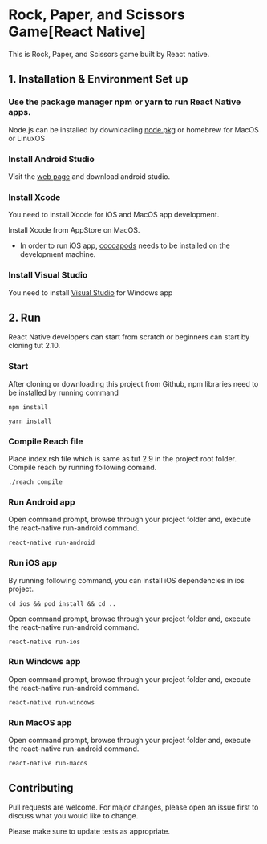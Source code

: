 # Rock, Paper, and Scissors Game[React Native]

This is Rock, Paper, and Scissors game built by React native.

## 1. Installation & Environment Set up

### Use the package manager npm or yarn to run React Native apps.

Node.js can be installed  by downloading [node.pkg](https://nodejs.org/en/download/) or homebrew for MacOS or LinuxOS

### Install Android Studio

Visit the [web page](https://developer.android.com/studio/) and download android studio.

### Install Xcode

You need to install Xcode for iOS and MacOS app development.

Install Xcode from AppStore on MacOS.

* In order to run iOS app, [cocoapods](https://cocoapods.org/) needs to be installed on the development machine.

### Install Visual Studio
You need to install [Visual Studio](https://visualstudio.microsoft.com/downloads/) for Windows app

## 2. Run

React Native developers can start from scratch or beginners can start by cloning tut 2.10.
### Start
After cloning or downloading this project from Github, npm libraries need to be installed by running command 
```
npm install
```
```
yarn install
```

### Compile Reach file
Place index.rsh file which is same as tut 2.9 in the project root folder.
Compile reach by running following comand.
```
./reach compile
```
### Run Android app

Open command prompt, browse through your project folder and, execute the react-native run-android command.

```
react-native run-android
```

### Run iOS app

By running following command, you can install iOS dependencies in ios project.

```
cd ios && pod install && cd ..
```

Open command prompt, browse through your project folder and, execute the react-native run-android command.

```
react-native run-ios
```

### Run Windows app

Open command prompt, browse through your project folder and, execute the react-native run-android command.

```
react-native run-windows
```

### Run MacOS app

Open command prompt, browse through your project folder and, execute the react-native run-android command.

```
react-native run-macos
```

## Contributing
Pull requests are welcome. For major changes, please open an issue first to discuss what you would like to change.

Please make sure to update tests as appropriate.
